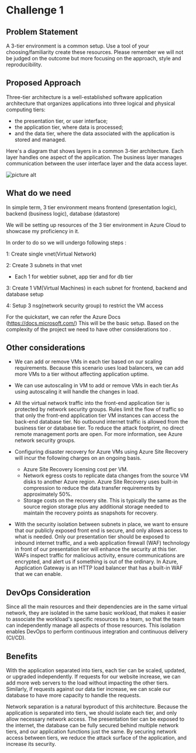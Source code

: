 # Challenge 1

## Problem Statement

A 3-tier environment is a common setup. Use a tool of your choosing/familiarity create these resources. Please remember we will not be judged on the outcome but more focusing on the approach, style and reproducibility. 

## Proposed Approach

Three-tier architecture is a well-established software application architecture that organizes applications into three logical and physical computing tiers: 
* the presentation tier, or user interface; 
* the application tier, where data is processed;
* and the data tier, where the data associated with the application is stored and managed.

Here's a diagram that shows layers in a common 3-tier architecture. Each layer handles one aspect of the application. The business layer manages communication between the user interface layer and the data access layer.

![picture alt]()

## What do we need

In simple term, 3 tier environment means frontend (presentation logic), backend (business logic), database (datastore)

We will be setting up resources of the 3 tier environment in Azure Cloud to showcase my proficiency in it.

In order to do so we will undergo following steps :

1: Create single vnet(Virtual Network)

2: Create 3 subnets in that vnet
 * Each 1 for webtier subnet,  app tier and for db tier 

3: Create 1 VM(Virtual Machines) in each subnet for frontend, backend and database setup

4: Setup 3 nsg(network security group) to restrict the VM access

For the quickstart, we can refer the Azure Docs (https://docs.microsoft.com/)
This will be the basic setup. Based on the complexity of the project we need to have other considerations too .

## Other considerations

* We can add or remove VMs in each tier based on our scaling requirements. Because this scenario uses load balancers, we can add more VMs to a tier without affecting application uptime.

* We can use autoscaling in VM to add or remove VMs in each tier.As using autoscaling it will handle the  changes in load.

* All the virtual network traffic into the front-end application tier is protected by network security groups. Rules limit the flow of traffic so that only the front-end application tier VM instances can access the back-end database tier. No outbound internet traffic is allowed from the business tier or database tier. To reduce the attack footprint, no direct remote management ports are open. For more information, see Azure network security groups.


* Configuring disaster recovery for Azure VMs using Azure Site Recovery will incur the following charges on an ongoing basis.
  * Azure Site Recovery licensing cost per VM.
  * Network egress costs to replicate data changes from the source VM disks to another Azure region. Azure Site Recovery uses built-in compression to reduce the data transfer requirements by approximately 50%.
  * Storage costs on the recovery site. This is typically the same as the source region storage plus any additional storage needed to maintain the recovery points as snapshots for recovery.

* With the security isolation between subnets in place, we want to ensure that our publicly exposed front end is secure, and only allows access to what is needed. Only our presentation tier should be exposed to inbound internet traffic, and a web application firewall (WAF) technology in front of our presentation tier will enhance the security at this tier. WAFs inspect traffic for malicious activity, ensure communications are encrypted, and alert us if something is out of the ordinary. In Azure, Application Gateway is an HTTP load balancer that has a built-in WAF that we can enable.


## DevOps Consideration 

Since all the main resources and their dependencies are in the same virtual network, they are isolated in the same basic workload, that makes it easier to associate the workload's specific resources to a team, so that the team can independently manage all aspects of those resources. This isolation enables DevOps to perform continuous integration and continuous delivery (CI/CD).

## Benefits

With the application separated into tiers, each tier can be scaled, updated, or upgraded independently. If requests for our website increase, we can add more web servers to the load without impacting the other tiers. Similarly, if requests against our data tier increase, we can scale our database to have more capacity to handle the requests.

Network separation is a natural byproduct of this architecture. Because the application is separated into tiers, we should isolate each tier, and only allow necessary network access. The presentation tier can be exposed to the internet, the database can be fully secured behind multiple network tiers, and our application functions just the same. By securing network access between tiers, we reduce the attack surface of the application, and increase its security.
